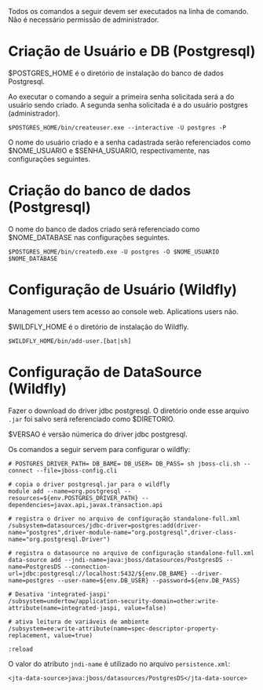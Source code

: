 Todos os comandos a seguir devem ser executados na linha de comando. Não é necessário permissão de administrador.

# Criação de Usuário e DB (Postgresql)

$POSTGRES_HOME é o diretório de instalação do banco de dados Postgresql.

Ao executar o comando a seguir a primeira senha solicitada será a do usuário sendo criado. A segunda senha solicitada é a do usuário postgres (administrador).

    $POSTGRES_HOME/bin/createuser.exe --interactive -U postgres -P

O nome do usuário criado e a senha cadastrada serão referenciados como $NOME_USUARIO e $SENHA_USUARIO, respectivamente, nas configurações seguintes.


# Criação do banco de dados (Postgresql)

O nome do banco de dados criado será referenciado como $NOME_DATABASE nas configurações seguintes.

    $POSTGRES_HOME/bin/createdb.exe -U postgres -O $NOME_USUARIO $NOME_DATABASE


# Configuração de Usuário (Wildfly)

Management users tem acesso ao console web. Aplications users não.

$WILDFLY_HOME é o diretório de instalação do Wildfly.

    $WILDFLY_HOME/bin/add-user.[bat|sh]


# Configuração de DataSource (Wildfly)

Fazer o download do driver jdbc postgresql. O diretório onde esse arquivo ``.jar`` foi salvo será referenciado como $DIRETORIO.

$VERSAO é versão númerica do driver jdbc postgresql.

Os comandos a seguir servem para configurar o wildfly:

    # POSTGRES_DRIVER_PATH= DB_BAME= DB_USER= DB_PASS= sh jboss-cli.sh --connect --file=jboss-config.cli

    # copia o driver postgresql.jar para o wildfly
    module add --name=org.postgresql --resources=${env.POSTGRES_DRIVER_PATH} --dependencies=javax.api,javax.transaction.api

    # registra o driver no arquivo de configuração standalone-full.xml
    /subsystem=datasources/jdbc-driver=postgres:add(driver-name="postgres",driver-module-name="org.postgresql",driver-class-name="org.postgresql.Driver")

    # registra o datasource no arquivo de configuração standalone-full.xml
    data-source add --jndi-name=java:jboss/datasources/PostgresDS --name=PostgresDS --connection-url=jdbc:postgresql://localhost:5432/${env.DB_BAME} --driver-name=postgres --user-name=${env.DB_USER} --password=${env.DB_PASS}

    # Desativa 'integrated-jaspi'
    /subsystem=undertow/application-security-domain=other:write-attribute(name=integrated-jaspi, value=false)

    # ativa leitura de variáveis de ambiente
    /subsystem=ee:write-attribute(name=spec-descriptor-property-replacement, value=true)

    :reload


O valor do atributo ``jndi-name`` é utilizado no arquivo ``persistence.xml``:

    <jta-data-source>java:jboss/datasources/PostgresDS</jta-data-source>
